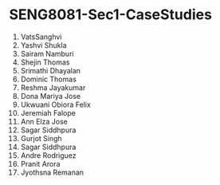 # SENG8081-Sec1-CaseStudies

1. VatsSanghvi
2. Yashvi Shukla
3. Sairam Namburi
4. Shejin Thomas
5. Srimathi Dhayalan
6. Dominic Thomas
7. Reshma Jayakumar
8. Dona Mariya Jose
9. Ukwuani Obiora Felix
10. Jeremiah Falope
11. Ann Elza Jose
12. Sagar Siddhpura
13. Gurjot Singh
14. Sagar Siddhpura
15. Andre Rodriguez
16. Pranit Arora
17. Jyothsna Remanan
